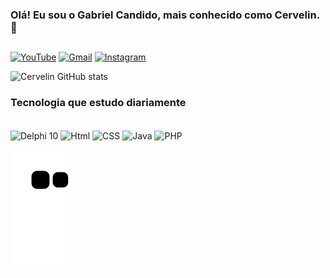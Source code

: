 ### Olá! Eu sou o Gabriel Candido, mais conhecido como Cervelin. 👋
##
[![YouTube](https://img.shields.io/badge/YouTube-FF0000?style=for-the-badge&logo=youtube&logoColor=white)](https://www.youtube.com/channel/UCGYY-ys9SjztD_mMjvNYWrg)
[![Gmail](https://img.shields.io/badge/Gmail-D14836?style=for-the-badge&logo=gmail&logoColor=white
)](gabriel.antonio.candido@gmail.com)
[![Instagram](https://img.shields.io/badge/Instagram-E4405F?style=for-the-badge&logo=instagram&logoColor=white)](https://www.instagram.com/cerve048/)

![Cervelin GitHub stats](https://github-readme-stats.vercel.app/api?username=Cervel1n&show_icons=true&theme=tokyonight)

### Tecnologia que estudo diariamente

<div style="dysplay: inline_block"><br/>
<img align="center" alt="Delphi 10" src="https://img.shields.io/badge/Delphi_RAD_Studio-B22222?style=for-the-badge&logo=delphi&logoColor=white"/>
<img align="center" alt="Html" src="https://img.shields.io/badge/HTML-239120?style=for-the-badge&logo=html5&logoColor=white"/>
<img align="center" alt="CSS" src="https://img.shields.io/badge/CSS-239120?&style=for-the-badge&logo=css3&logoColor=white"/>
<img align="center" alt="Java" src="https://img.shields.io/badge/Java-ED8B00?style=for-the-badge&logo=openjdk&logoColor=white"/>
<img align="center" alt="PHP" src="https://img.shields.io/badge/PHP-777BB4?style=for-the-badge&logo=php&logoColor=white"/>
</div>

![snake gif](https://github.com/Cervel1n/Cervel1n/blob/output/github-contribution-grid-snake.svg)
